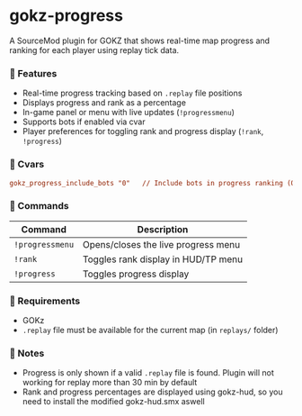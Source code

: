 ﻿
# gokz-progress

A SourceMod plugin for GOKZ that shows real-time map progress and ranking for each player using replay tick data.

### 🚀 Features

* Real-time progress tracking based on `.replay` file positions
* Displays progress and rank as a percentage
* In-game panel or menu with live updates (`!progressmenu`)
* Supports bots if enabled via cvar
* Player preferences for toggling rank and progress display (`!rank`, `!progress`)

### 🔧 Cvars

```ini
gokz_progress_include_bots "0"   // Include bots in progress ranking (0 = no, 1 = yes)
```

### 💬 Commands

| Command         | Description                         |
| --------------- | ----------------------------------- |
| `!progressmenu` | Opens/closes the live progress menu |
| `!rank`         | Toggles rank display in HUD/TP menu |
| `!progress`     | Toggles progress display            |

### 📘 Requirements

* GOKz
* `.replay` file must be available for the current map (in `replays/` folder)

### 📌 Notes

* Progress is only shown if a valid `.replay` file is found. Plugin will not working for replay more than 30 min by default
* Rank and progress percentages are displayed using gokz-hud, so you need to install the modified gokz-hud.smx aswell

